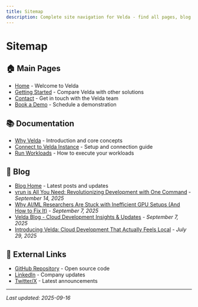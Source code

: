 ```yaml
---
title: Sitemap
description: Complete site navigation for Velda - find all pages, blog posts, and documentation
---
```


# Sitemap

## 🏠 Main Pages
- [Home](/) - Welcome to Velda
- [Getting Started](/comparison) - Compare Velda with other solutions
- [Contact](/contact) - Get in touch with the Velda team
- [Book a Demo](/book) - Schedule a demonstration

## 📚 Documentation
- [Why Velda](/intro) - Introduction and core concepts
- [Connect to Velda Instance](/connect) - Setup and connection guide
- [Run Workloads](/run) - How to execute your workloads

## 📰 Blog
- [Blog Home](/blog/) - Latest posts and updates
- [vrun is All You Need: Revolutionizing Development with One Command](/blog/vrun-is-all-you-need) - *September 14, 2025*
- [Why AI/ML Researchers Are Stuck with Inefficient GPU Setups (And How to Fix It)](/blog/why-stuck-inefficient-gpu-setup) - *September 7, 2025*
- [Velda Blog - Cloud Development Insights & Updates](/blog/) - *September 7, 2025*
- [Introducing Velda: Cloud Development That Actually Feels Local](/blog/introducing-velda) - *July 29, 2025*

## 🔗 External Links
- [GitHub Repository](https://github.com/velda-io/velda) - Open source code
- [LinkedIn](https://www.linkedin.com/company/velda-io/) - Company updates
- [Twitter/X](https://x.com/velda_io) - Latest announcements

---

*Last updated: 2025-09-16*
